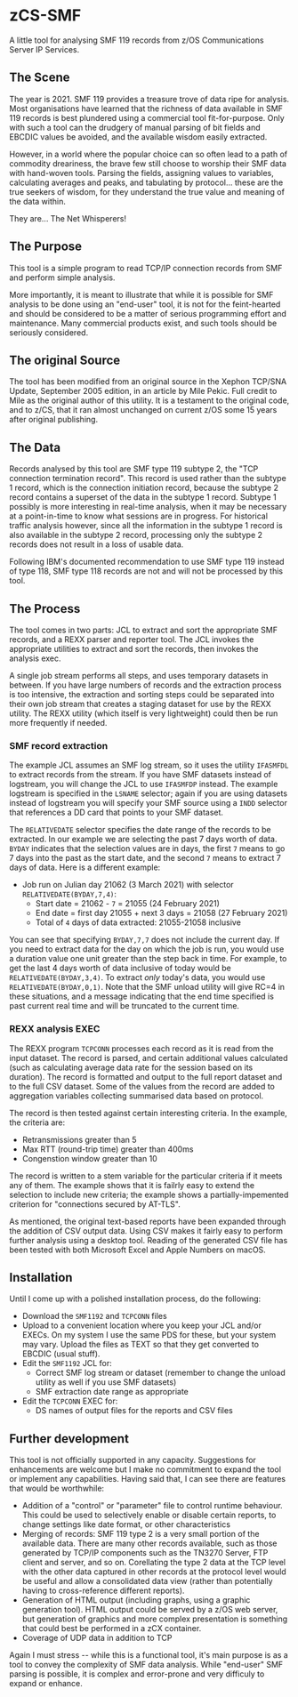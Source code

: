 # zCS-SMF
A little tool for analysing SMF 119 records from z/OS Communications Server IP Services.

## The Scene
The year is 2021.  SMF 119 provides a treasure trove of data ripe for analysis.  Most organisations have learned that the richness of data available in SMF 119 records is best plundered using a commercial tool fit-for-purpose.  Only with such a tool can the drudgery of manual parsing of bit fields and EBCDIC values be avoided, and the available wisdom easily extracted.

However, in a world where the popular choice can so often lead to a path of commodity dreariness, the brave few still choose to worship their SMF data with hand-woven tools.  Parsing the fields, assigning values to variables, calculating averages and peaks, and tabulating by protocol... these are the true seekers of wisdom, for they understand the true value and meaning of the data within.

They are... The Net Whisperers!

## The Purpose
This tool is a simple program to read TCP/IP connection records from SMF and perform simple analysis.  

More importantly, it is meant to illustrate that while it is possible for SMF analysis to be done using an "end-user" tool, it is not for the feint-hearted and should be considered to be a matter of serious programming effort and maintenance.  Many commercial products exist, and such tools should be seriously considered.

## The original Source
The tool has been modified from an original source in the Xephon TCP/SNA Update, September 2005 edition, in an article by Mile Pekic.  Full credit to Mile as the original author of this utility.  It is a testament to the original code, and to z/CS, that it ran almost unchanged on current z/OS some 15 years after original publishing.

## The Data
Records analysed by this tool are SMF type 119 subtype 2, the "TCP connection termination record".  This record is used rather than the subtype 1 record, which is the connection initiation record, because the subtype 2 record contains a superset of the data in the subtype 1 record.  Subtype 1 possibly is more interesting in real-time analysis, when it may be necessary at a point-in-time to know what sessions are in progress.  For historical traffic analysis however, since all the information in the subtype 1 record is also available in the subtype 2 record, processing only the subtype 2 records does not result in a loss of usable data.

Following IBM's documented recommendation to use SMF type 119 instead of type 118, SMF type 118 records are not and will not be processed by this tool.

## The Process
The tool comes in two parts: JCL to extract and sort the appropriate SMF records, and a REXX parser and reporter tool.  The JCL invokes the appropriate utilities to extract and sort the records, then invokes the analysis exec.

A single job stream performs all steps, and uses temporary datasets in between.  If you have large numbers of records and the extraction process is too intensive, the extraction and sorting steps could be separated into their own job stream that creates a staging dataset for use by the REXX utility.  The REXX utility (which itself is very lightweight) could then be run more frequently if needed.

### SMF record extraction
The example JCL assumes an SMF log stream, so it uses the utility `IFASMFDL` to extract records from the stream.  If you have SMF datasets instead of logstream, you will change the JCL to use `IFASMFDP` instead.  The example logstream is specified in the `LSNAME` selector; again if you are using datasets instead of logstream you will specify your SMF source using a `INDD` selector that references a DD card that points to your SMF dataset.

The `RELATIVEDATE` selector specifies the date range of the records to be extracted.  In our example we are selecting the past 7 days worth of data.  `BYDAY` indicates that the selection values are in days, the first `7` means to go 7 days into the past as the start date, and the second `7` means to extract 7 days of data.  Here is a different example:
* Job run on Julian day 21062 (3 March 2021) with selector `RELATIVEDATE(BYDAY,7,4)`:
  * Start date = 21062 - `7` = 21055 (24 February 2021)
  * End date = first day 21055 + next 3 days = 21058 (27 February 2021)
  * Total of `4` days of data extracted: 21055-21058 inclusive

You can see that specifying `BYDAY,7,7` does not include the current day.  If you need to extract data for the day on which the job is run, you would use a duration value one unit greater than the step back in time.  For example, to get the last 4 days worth of data inclusive of today would be `RELATIVEDATE(BYDAY,3,4)`.  To extract *only* today's data, you would use `RELATIVEDATE(BYDAY,0,1)`.  Note that the SMF unload utility will give RC=4 in these situations, and a message indicating that the end time specified is past current real time and will be truncated to the current time.

### REXX analysis EXEC
The REXX program `TCPCONN` processes each record as it is read from the input dataset.  The record is parsed, and certain additional values calculated (such as calculating average data rate for the session based on its duration).  The record is formatted and output to the full report dataset and to the full CSV dataset.  Some of the values from the record are added to aggregation variables collecting summarised data based on protocol.

The record is then tested against certain interesting criteria.  In the example, the criteria are:
* Retransmissions greater than 5
* Max RTT (round-trip time) greater than 400ms
* Congenstion window greater than 10

The record is written to a stem variable for the particular criteria if it meets any of them.  The example shows that it is failrly easy to extend the selection to include new criteria; the example shows a partially-impemented criterion for "connections secured by AT-TLS".

As mentioned, the original text-based reports have been expanded through the addition of CSV output data.  Using CSV makes it fairly easy to perform further analysis using a desktop tool.  Reading of the generated CSV file has been tested with both Microsoft Excel and Apple Numbers on macOS.

## Installation
Until I come up with a polished installation process, do the following:
* Download the `SMF1192` and `TCPCONN` files
* Upload to a convenient location where you keep your JCL and/or EXECs.  On my system I use the same PDS for these, but your system may vary.  Upload the files as TEXT so that they get converted to EBCDIC (usual stuff).
* Edit the `SMF1192` JCL for:
  * Correct SMF log stream or dataset (remember to change the unload utility as well if you use SMF datasets)
  * SMF extraction date range as appropriate
* Edit the `TCPCONN` EXEC for:
  * DS names of output files for the reports and CSV files

## Further development
This tool is not officially supported in any capacity.  Suggestions for enhancements are welcome but I make no commitment to expand the tool or implement any capabilities.  Having said that, I can see there are features that would be worthwhile:
* Addition of a "control" or "parameter" file to control runtime behaviour.  This could be used to selectively enable or disable certain reports, to change settings like date format, or other characteristics
* Merging of records: SMF 119 type 2 is a very small portion of the available data.  There are many other records available, such as those generated by TCP/IP components such as the TN3270 Server, FTP client and server, and so on.  Corellating the type 2 data at the TCP level with the other data captured in other records at the protocol level would be useful and allow a consolidated data view (rather than potentially having to cross-reference different reports).
* Generation of HTML output (including graphs, using a graphic generation tool).  HTML output could be served by a z/OS web server, but generation of graphics and more complex presentation is something that could best be performed in a zCX container.
* Coverage of UDP data in addition to TCP

Again I must stress -- while this is a functional tool, it's main purpose is as a tool to convey the complexity of SMF data analysis.  While "end-user" SMF parsing is possible, it is complex and error-prone and very difficuly to expand or enhance.

